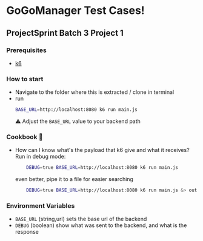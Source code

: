 # GoGoManager Test Cases!
## ProjectSprint Batch 3 Project 1

### Prerequisites
- [ k6 ](https://k6.io/docs/get-started/installation/)

### How to start
- Navigate to the folder where this is extracted / clone in terminal
- run
    ```bash
    BASE_URL=http://localhost:8080 k6 run main.js
    ```
    ⚠️ Adjust the `BASE_URL` value to your backend path
### Cookbook 🍳
- How can I know what's the payload that k6 give and what it receives? Run in debug mode:
    ```bash
        DEBUG=true BASE_URL=http://localhost:8080 k6 run main.js
    ```
    even better, pipe it to a file for easier searching
    ```bash
        DEBUG=true BASE_URL=http://localhost:8080 k6 run main.js &> output.txt
    ```


### Environment Variables
- `BASE_URL` (string,url) sets the base url of the backend
- `DEBUG` (boolean) show what was sent to the backend, and what is the response
